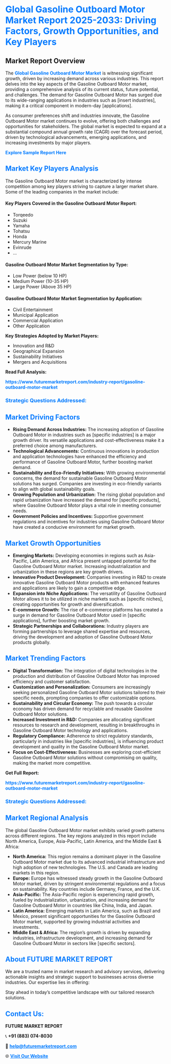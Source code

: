 <h1 style="color: #007BFF;">Global Gasoline Outboard Motor Market Report 2025-2033: Driving Factors, Growth Opportunities, and Key Players</h1>

<section id="overview">
<h2>Market Report Overview</h2>
<p>The <a href="https://www.futuremarketreport.com/industry-report/gasoline-outboard-motor-market" style="color: #007BFF; text-decoration: none;"><strong>Global Gasoline Outboard Motor Market</strong></a> is witnessing significant growth, driven by increasing demand across various industries. This report delves into the key aspects of the Gasoline Outboard Motor market, providing a comprehensive analysis of its current status, future potential, and challenges. The demand for Gasoline Outboard Motor has surged due to its wide-ranging applications in industries such as [insert industries], making it a critical component in modern-day [applications].</p>
<p>As consumer preferences shift and industries innovate, the Gasoline Outboard Motor market continues to evolve, offering both challenges and opportunities for stakeholders. The global market is expected to expand at a substantial compound annual growth rate (CAGR) over the forecast period, driven by technological advancements, emerging applications, and increasing investments by major players.</p>
</section>

<section id="overview">
<p><a href="https://www.futuremarketreport.com/request-sample/reportId=102843" style="color: #007BFF; text-decoration: none;"><strong>Explore Sample Report Here</strong></a></p>
</section>

<section id="key-players">
<h2 style="color: #007BFF;">Market Key Players Analysis</h2>
<p>The Gasoline Outboard Motor market is characterized by intense competition among key players striving to capture a larger market share. Some of the leading companies in the market include:</p>
<h4>Key Players Covered in the Gasoline Outboard Motor Report:</h4>
<ul><li>Torqeedo</li><li>Suzuki</li><li>Yamaha</li><li>Tohatsu</li><li>Honda</li><li>Mercury Marine</li><li>Evinrude</li><li>...</li></ul>
<h4>Gasoline Outboard Motor Market Segmentation by Type:</h4>
<ul><li>Low Power (below 10 HP)</li><li>Medium Power (10-35 HP)</li><li>Large Power (Above 35 HP)</li></ul>

<h4>Gasoline Outboard Motor Market Segmentation by Application:</h4>
<ul><li>Civil Entertainment</li><li>Municipal Application</li><li>Commercial Application</li><li>Other Application</li></ul>
<p><strong>Key Strategies Adopted by Market Players:</strong></p>
<ul>
<li>Innovation and R&D</li>
<li>Geographical Expansion</li>
<li>Sustainability Initiatives</li>
<li>Mergers and Acquisitions</li>
</ul>
</section>

<section>
<p><strong>Read Full Analysis: </strong></p><a href="https://www.futuremarketreport.com/industry-report/gasoline-outboard-motor-market" style="color: #007BFF; text-decoration: none;"><strong>https://www.futuremarketreport.com/industry-report/gasoline-outboard-motor-market</strong></a>
<h3 style="color: #007BFF;">Strategic Questions Addressed:</h3>
</section>

<section id="driving-factors">
<h2 style="color: #007BFF;">Market Driving Factors</h2>
<ul>
<li><strong>Rising Demand Across Industries:</strong> The increasing adoption of Gasoline Outboard Motor in industries such as [specific industries] is a major growth driver. Its versatile applications and cost-effectiveness make it a preferred choice among manufacturers.</li>
<li><strong>Technological Advancements:</strong> Continuous innovations in production and application technologies have enhanced the efficiency and performance of Gasoline Outboard Motor, further boosting market demand.</li>
<li><strong>Sustainability and Eco-Friendly Initiatives:</strong> With growing environmental concerns, the demand for sustainable Gasoline Outboard Motor solutions has surged. Companies are investing in eco-friendly variants to align with global sustainability goals.</li>
<li><strong>Growing Population and Urbanization:</strong> The rising global population and rapid urbanization have increased the demand for [specific products], where Gasoline Outboard Motor plays a vital role in meeting consumer needs.</li>
<li><strong>Government Policies and Incentives:</strong> Supportive government regulations and incentives for industries using Gasoline Outboard Motor have created a conducive environment for market growth.</li>
</ul>
</section>

<section id="growth-opportunities">
<h2 style="color: #007BFF;">Market Growth Opportunities</h2>
<ul>
<li><strong>Emerging Markets:</strong> Developing economies in regions such as Asia-Pacific, Latin America, and Africa present untapped potential for the Gasoline Outboard Motor market. Increasing industrialization and urbanization in these regions are key growth drivers.</li>
<li><strong>Innovative Product Development:</strong> Companies investing in R&D to create innovative Gasoline Outboard Motor products with enhanced features and applications are likely to gain a competitive edge.</li>
<li><strong>Expansion into Niche Applications:</strong> The versatility of Gasoline Outboard Motor allows it to be utilized in niche markets such as [specific niches], creating opportunities for growth and diversification.</li>
<li><strong>E-commerce Growth:</strong> The rise of e-commerce platforms has created a surge in demand for Gasoline Outboard Motor used in [specific applications], further boosting market growth.</li>
<li><strong>Strategic Partnerships and Collaborations:</strong> Industry players are forming partnerships to leverage shared expertise and resources, driving the development and adoption of Gasoline Outboard Motor products globally.</li>
</ul>
</section>

<section id="trending-factors">
<h2 style="color: #007BFF;">Market Trending Factors</h2>
<ul>
<li><strong>Digital Transformation:</strong> The integration of digital technologies in the production and distribution of Gasoline Outboard Motor has improved efficiency and customer satisfaction.</li>
<li><strong>Customization and Personalization:</strong> Consumers are increasingly seeking personalized Gasoline Outboard Motor solutions tailored to their specific needs, prompting companies to offer customizable options.</li>
<li><strong>Sustainability and Circular Economy:</strong> The push towards a circular economy has driven demand for recyclable and reusable Gasoline Outboard Motor solutions.</li>
<li><strong>Increased Investment in R&D:</strong> Companies are allocating significant resources to research and development, resulting in breakthroughs in Gasoline Outboard Motor technology and applications.</li>
<li><strong>Regulatory Compliance:</strong> Adherence to strict regulatory standards, particularly in industries like [specific industries], is influencing product development and quality in the Gasoline Outboard Motor market.</li>
<li><strong>Focus on Cost-Effectiveness:</strong> Businesses are exploring cost-efficient Gasoline Outboard Motor solutions without compromising on quality, making the market more competitive.</li>
</ul>
</section>

<section>
<p><strong>Get Full Report: </strong></p><a href="https://www.futuremarketreport.com/industry-report/gasoline-outboard-motor-market" style="color: #007BFF; text-decoration: none;"><strong>https://www.futuremarketreport.com/industry-report/gasoline-outboard-motor-market</strong></a>
<h3 style="color: #007BFF;">Strategic Questions Addressed:</h3>
</section>


<section id="regional-analysis">
<h2 style="color: #007BFF;">Market Regional Analysis</h2>
<p>The global Gasoline Outboard Motor market exhibits varied growth patterns across different regions. The key regions analyzed in this report include North America, Europe, Asia-Pacific, Latin America, and the Middle East & Africa:</p>
<ul>
<li><strong>North America:</strong> This region remains a dominant player in the Gasoline Outboard Motor market due to its advanced industrial infrastructure and high adoption of new technologies. The U.S. and Canada are leading markets in this region.</li>
<li><strong>Europe:</strong> Europe has witnessed steady growth in the Gasoline Outboard Motor market, driven by stringent environmental regulations and a focus on sustainability. Key countries include Germany, France, and the U.K.</li>
<li><strong>Asia-Pacific:</strong> The Asia-Pacific region is experiencing rapid growth, fueled by industrialization, urbanization, and increasing demand for Gasoline Outboard Motor in countries like China, India, and Japan.</li>
<li><strong>Latin America:</strong> Emerging markets in Latin America, such as Brazil and Mexico, present significant opportunities for the Gasoline Outboard Motor market, supported by growing industrial activities and investments.</li>
<li><strong>Middle East & Africa:</strong> The region’s growth is driven by expanding industries, infrastructure development, and increasing demand for Gasoline Outboard Motor in sectors like [specific sectors].</li>
</ul>
</section>

<footer>
<h2 style="color: #007BFF;">About FUTURE MARKET REPORT</h2>
<p>We are a trusted name in market research and advisory services, delivering actionable insights and strategic support to businesses across diverse industries. Our expertise lies in offering:</p>

<p>Stay ahead in today’s competitive landscape with our tailored research solutions.</p>

<h2 style="color: #007BFF;">Contact Us:</h2>
<p><strong>FUTURE MARKET REPORT</strong></p>
<p>📞 <strong>+91 (883) 074-8030</strong></p>
<p>📧 <strong><a href="mailto:help@futuremarketreport.com" style="color: #007BFF;">help@futuremarketreport.com</a></strong></p>
<p>🌐 <strong><a href="https://www.futuremarketreport.com/" style="color: #007BFF;">Visit Our Website</a></strong></p>
</footer>